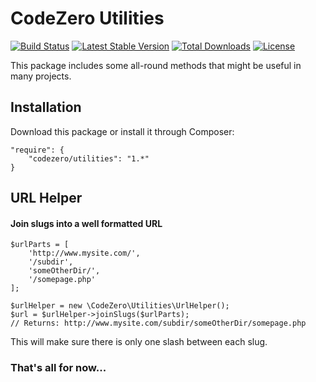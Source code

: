 # CodeZero Utilities #

[![Build Status](https://travis-ci.org/codezero-be/utilities.svg?branch=master)](https://travis-ci.org/codezero-be/utilities)
[![Latest Stable Version](https://poser.pugx.org/codezero/utilities/v/stable.svg)](https://packagist.org/packages/codezero/utilities)
[![Total Downloads](https://poser.pugx.org/codezero/utilities/downloads.svg)](https://packagist.org/packages/codezero/utilities)
[![License](https://poser.pugx.org/codezero/utilities/license.svg)](https://packagist.org/packages/codezero/utilities)

This package includes some all-round methods that might be useful in many projects.

## Installation ##

Download this package or install it through Composer:

    "require": {
    	"codezero/utilities": "1.*"
    }

## URL Helper ##

#### Join slugs into a well formatted URL ####

	$urlParts = [
        'http://www.mysite.com/',
        '/subdir',
        'someOtherDir/',
        '/somepage.php'
    ];

	$urlHelper = new \CodeZero\Utilities\UrlHelper();
    $url = $urlHelper->joinSlugs($urlParts);
	// Returns: http://www.mysite.com/subdir/someOtherDir/somepage.php

This will make sure there is only one slash between each slug.

### That's all for now...